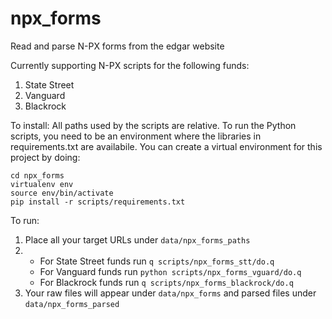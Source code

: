 # npx_forms
Read and parse N-PX forms from the edgar website

Currently supporting N-PX scripts for the following funds:
1. State Street
1. Vanguard
1. Blackrock

To install:
All paths used by the scripts are relative.
To run the Python scripts, you need to be an environment where the libraries in requirements.txt are availabile.
You can create a virtual environment for this project by doing:

```
cd npx_forms
virtualenv env
source env/bin/activate
pip install -r scripts/requirements.txt
```

To run:
1. Place all your target URLs under `data/npx_forms_paths`
1. 
    - For State Street funds run `q scripts/npx_forms_stt/do.q`
    - For Vanguard funds run `python scripts/npx_forms_vguard/do.q`
    - For Blackrock funds run `q scripts/npx_forms_blackrock/do.q`
1. Your raw files will appear under `data/npx_forms` and parsed files under `data/npx_forms_parsed`
